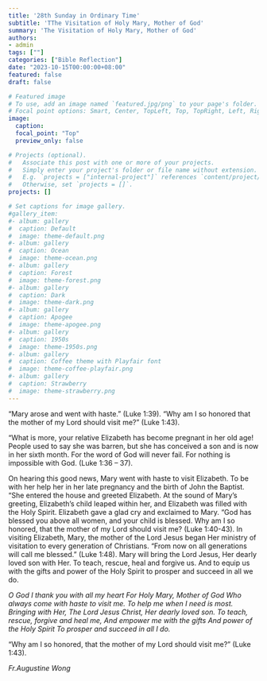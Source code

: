```yaml
---
title: '28th Sunday in Ordinary Time'
subtitle: 'TThe Visitation of Holy Mary, Mother of God'
summary: 'The Visitation of Holy Mary, Mother of God'
authors:
- admin
tags: [""]
categories: ["Bible Reflection"]
date: "2023-10-15T00:00:00+08:00"
featured: false
draft: false

# Featured image
# To use, add an image named `featured.jpg/png` to your page's folder.
# Focal point options: Smart, Center, TopLeft, Top, TopRight, Left, Right, BottomLeft, Bottom, BottomRight
image:
  caption:
  focal_point: "Top"
  preview_only: false

# Projects (optional).
#   Associate this post with one or more of your projects.
#   Simply enter your project's folder or file name without extension.
#   E.g. `projects = ["internal-project"]` references `content/project/deep-learning/index.md`.
#   Otherwise, set `projects = []`.
projects: []

# Set captions for image gallery.
#gallery_item:
#- album: gallery
#  caption: Default
#  image: theme-default.png
#- album: gallery
#  caption: Ocean
#  image: theme-ocean.png
#- album: gallery
#  caption: Forest
#  image: theme-forest.png
#- album: gallery
#  caption: Dark
#  image: theme-dark.png
#- album: gallery
#  caption: Apogee
#  image: theme-apogee.png
#- album: gallery
#  caption: 1950s
#  image: theme-1950s.png
#- album: gallery
#  caption: Coffee theme with Playfair font
#  image: theme-coffee-playfair.png
#- album: gallery
#  caption: Strawberry
#  image: theme-strawberry.png
---
```

“Mary arose and went with haste.” (Luke 1:39).
“Why am I so honored that the mother of my Lord should visit me?” (Luke 1:43).

“What is more, your relative Elizabeth has become pregnant in her old age! People used to say she was barren, but she has conceived a son and is now in her sixth month. For the word of God will never fail. For nothing is impossible with God. (Luke 1:36 – 37).

On hearing this good news, Mary went with haste to visit Elizabeth. To be with her help her in her late pregnancy and the birth of John the Baptist.
“She entered the house and greeted Elizabeth. At the sound of Mary’s greeting, Elizabeth’s child leaped within her, and Elizabeth was filled with the Holy Spirit.
Elizabeth gave a glad cry and exclaimed to Mary. “God has blessed you above all women, and your child is blessed. Why am I so honored, that the mother of my Lord should visit me? (Luke 1:40-43).
In visiting Elizabeth, Mary, the mother of the Lord Jesus began Her ministry of visitation to every generation of Christians. “From now on all generations will call me blessed.” (Luke 1:48).
Mary will bring the Lord Jesus, Her dearly loved son with Her. To teach, rescue, heal and forgive us. And to equip us with the gifts and power of the Holy Spirit to prosper and succeed in all we do.

_O God_
_I thank you with all my heart_
_For Holy Mary, Mother of God_
_Who always come with haste to visit me._
_To help me when I need is most._
_Bringing with Her, The Lord Jesus Christ, Her dearly loved son._
_To teach, rescue, forgive and heal me,_
_And empower me with the gifts_
_And power of the Holy Spirit_
_To prosper and succeed in all I do._

“Why am I so honored, that the mother of my Lord should visit me?” (Luke 1:43).

_Fr.Augustine Wong_
